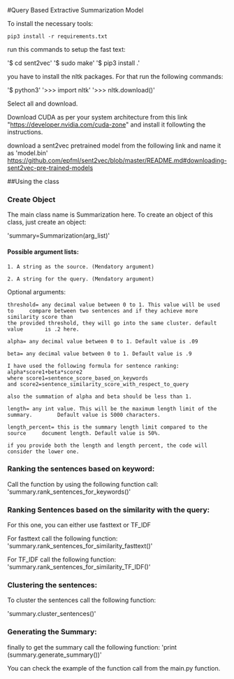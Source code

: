 #Query Based Extractive Summarization Model

To install the necessary tools:

`pip3 install -r requirements.txt`

run this commands to setup the fast text:

'$ cd sent2vec'
'$ sudo make'
'$ pip3 install .'

you have to install the nltk packages. For that run the following commands:

'$ python3'
'>>> import nltk'
'>>> nltk.download()'

Select all and download.

Download CUDA as per your system architecture from this link "https://developer.nvidia.com/cuda-zone" and install it followting the instructions.

download a sent2vec pretrained model from the following link and name it as 'model.bin'
https://github.com/epfml/sent2vec/blob/master/README.md#downloading-sent2vec-pre-trained-models



##Using the class

### Create Object
The main class name is Summarization here. To create an object of this class, just create an object: 

'summary=Summarization(arg_list)'

#### Possible argument lists:

 	1. A string as the source. (Mendatory argument) 

	2. A string for the query. (Mendatory argument)


Optional arguments:
	
	threshold= any decimal value between 0 to 1. This value will be used to 	compare between two sentences and if they achieve more similarity score than
	the provided threshold, they will go into the same cluster. default value 		is .2 here.

	alpha= any decimal value between 0 to 1. Default value is .09

	beta= any decimal value between 0 to 1. Default value is .9

	I have used the following formula for sentence ranking: alpha*score1+beta*score2
	where score1=sentence_score_based_on_keywords
	and score2=sentence_similarity_score_with_respect_to_query
	
	also the summation of alpha and beta should be less than 1.

	length= any int value. This will be the maximum length limit of the summary. 		Default value is 5000 characters.

	length_percent= this is the summary length limit compared to the source 	document length. Default value is 50%.

	if you provide both the length and length percent, the code will consider the lower one.


### Ranking the sentences based on keyword: 
Call the function by using the following function call:
'summary.rank_sentences_for_keywords()'

### Ranking Sentences based on the similarity with the query: 
For this one, you can either use fasttext or TF_IDF

For fasttext call the following function:
'summary.rank_sentences_for_similarity_fasttext()'

For TF_IDF call the following function:
'summary.rank_sentences_for_similarity_TF_IDF()'

### Clustering the sentences: 

To cluster the sentences call the following function: 

'summary.cluster_sentences()'

### Generating the Summary:

finally to get the summary call the following function: 
'print (summary.generate_summary())'




You can check the example of the function call from the main.py function.




